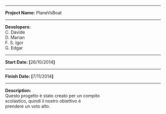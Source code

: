 **************************************************
<b>Project Name:</b> PlaneVsBoat
**************************************************
<b>Developers:</b>   <br/>C. Davide
              <br/>D. Marian
              <br/>F. S. Igor
              <br/>G. Edgar
**************************************************
<b>Start Date:  [</b>26/10/2014<b>]</b>
**************************************************
<b>Finish Date:  [</b>7/11/2014<b>]</b>
**************************************************
<b>Description:</b><br/>
  Questo progetto è stato creato per un compito <br/>
  scolastico, quindi il nostro obiettivo è <br/>
  prendere un voto alto.
